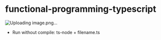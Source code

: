 
# functional-programming-typescript

![Uploading image.png…]()


- Run without compile: ts-node + filename.ts

